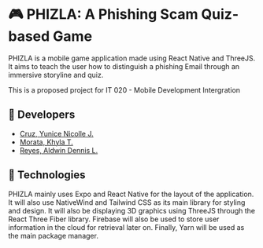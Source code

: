 # 🎮 PHIZLA: A Phishing Scam Quiz-based Game

PHIZLA is a mobile game application made using React Native and ThreeJS. It aims to teach the user how to distinguish a phishing Email through an immersive storyline and quiz.

This is a proposed project for IT 020 - Mobile Development Intergration

## 🐢 Developers

* [Cruz, Yunice Nicolle J.](https://github.com/nizacrz)
* [Morata, Khyla T.](https://github.com/khylamorata)
* [Reyes, Aldwin Dennis L.](https://github.com/aldwinny)

## 🌟 Technologies

PHIZLA mainly uses Expo and React Native for the layout of the application. It will also use NativeWind and Tailwind CSS as its main library for styling and design. It will also be displaying 3D graphics using ThreeJS through the React Three Fiber library. Firebase will also be used to store user information in the cloud for retrieval later on. Finally, Yarn will be used as the main package manager.
